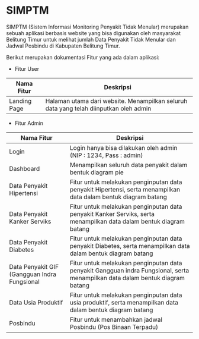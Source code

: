# SIMPTM

SIMPTM (Sistem Informasi Monitoring Penyakit Tidak Menular) merupakan sebuah aplikasi berbasis website yang bisa digunakan oleh masyarakat Belitung Timur untuk melihat jumlah Data Penyakit Tidak Menular dan Jadwal Posbindu di Kabupaten Belitung Timur.

Berikut merupakan dokumentasi Fitur yang ada dalam aplikasi:

- Fitur User

|Nama Fitur| Deskripsi |
|----------|-----------|
|Landing Page | Halaman utama dari website. Menampilkan seluruh data yang telah diinputkan oleh admin |

- Fitur Admin

|Nama Fitur| Deskripsi |
|----------|-----------|
|Login | Login hanya bisa dilakukan oleh admin (NIP : 1234, Pass : admin) |
|Dashboard | Menampilkan seluruh data penyakit dalam bentuk diagram pie |
|Data Penyakit Hipertensi| Fitur untuk melakukan penginputan data penyakit Hipertensi, serta menampilkan data dalam bentuk diagram batang |
|Data Penyakit Kanker Serviks| Fitur untuk melakukan penginputan data penyakit Kanker Serviks, serta menampilkan data dalam bentuk diagram batang |
|Data Penyakit Diabetes| Fitur untuk melakukan penginputan data penyakit Diabetes, serta menampilkan data dalam bentuk diagram batang |
|Data Penyakit GIF (Gangguan Indra Fungsional| Fitur untuk melakukan penginputan data penyakit Gangguan indra Fungsional, serta menampilkan data dalam bentuk diagram batang |
|Data Usia Produktif| Fitur untuk melakukan penginputan data usia produktif, serta menampilkan data dalam bentuk diagram batang |
|Posbindu | Fitur untuk menambahkan jadwal Posbindu (Pos Binaan Terpadu)
